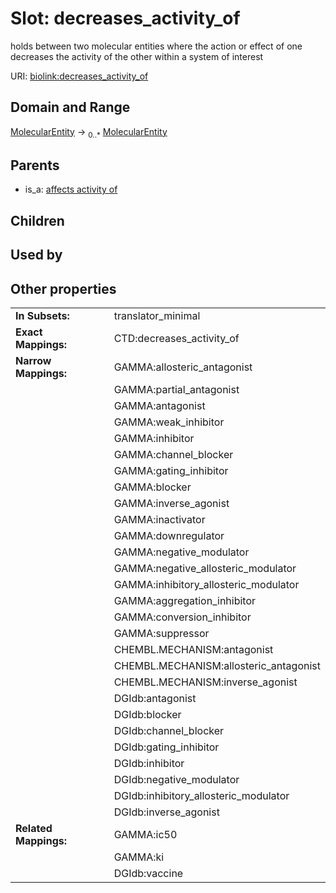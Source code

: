 
# Slot: decreases_activity_of


holds between two molecular entities where the action or effect of one decreases the activity of the other within a system of interest

URI: [biolink:decreases_activity_of](https://w3id.org/biolink/vocab/decreases_activity_of)


## Domain and Range

[MolecularEntity](MolecularEntity.md) ->  <sub>0..*</sub>
 [MolecularEntity](MolecularEntity.md)

## Parents

 *  is_a: [affects activity of](affects_activity_of.md)

## Children


## Used by


## Other properties

|  |  |  |
| --- | --- | --- |
| **In Subsets:** | | translator_minimal |
| **Exact Mappings:** | | CTD:decreases_activity_of |
| **Narrow Mappings:** | | GAMMA:allosteric_antagonist |
|  | | GAMMA:partial_antagonist |
|  | | GAMMA:antagonist |
|  | | GAMMA:weak_inhibitor |
|  | | GAMMA:inhibitor |
|  | | GAMMA:channel_blocker |
|  | | GAMMA:gating_inhibitor |
|  | | GAMMA:blocker |
|  | | GAMMA:inverse_agonist |
|  | | GAMMA:inactivator |
|  | | GAMMA:downregulator |
|  | | GAMMA:negative_modulator |
|  | | GAMMA:negative_allosteric_modulator |
|  | | GAMMA:inhibitory_allosteric_modulator |
|  | | GAMMA:aggregation_inhibitor |
|  | | GAMMA:conversion_inhibitor |
|  | | GAMMA:suppressor |
|  | | CHEMBL.MECHANISM:antagonist |
|  | | CHEMBL.MECHANISM:allosteric_antagonist |
|  | | CHEMBL.MECHANISM:inverse_agonist |
|  | | DGIdb:antagonist |
|  | | DGIdb:blocker |
|  | | DGIdb:channel_blocker |
|  | | DGIdb:gating_inhibitor |
|  | | DGIdb:inhibitor |
|  | | DGIdb:negative_modulator |
|  | | DGIdb:inhibitory_allosteric_modulator |
|  | | DGIdb:inverse_agonist |
| **Related Mappings:** | | GAMMA:ic50 |
|  | | GAMMA:ki |
|  | | DGIdb:vaccine |

